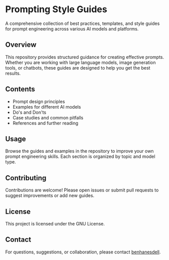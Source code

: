 # Prompting Style Guides

A comprehensive collection of best practices, templates, and style guides for prompt engineering across various AI models and platforms.

## Overview

This repository provides structured guidance for creating effective prompts. Whether you are working with large language models, image generation tools, or chatbots, these guides are designed to help you get the best results.

## Contents

- Prompt design principles
- Examples for different AI models
- Do's and Don'ts
- Case studies and common pitfalls
- References and further reading

## Usage

Browse the guides and examples in the repository to improve your own prompt engineering skills. Each section is organized by topic and model type.

## Contributing

Contributions are welcome! Please open issues or submit pull requests to suggest improvements or add new guides.

## License

This project is licensed under the GNU License.

## Contact

For questions, suggestions, or collaboration, please contact [benhanesdell](https://github.com/benhanesdell).
